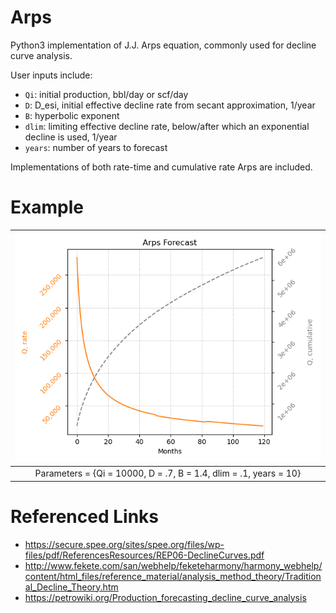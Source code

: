 # Arps

Python3 implementation of J.J. Arps equation, commonly used for decline curve analysis.

User inputs include:
- `Qi`: initial production, bbl/day or scf/day
- `D`: D_esi, initial effective decline rate from secant approximation, 1/year
- `B`: hyperbolic exponent           
- `dlim`: limiting effective decline rate, below/after which an exponential decline is used, 1/year
- `years`: number of years to forecast

Implementations of both rate-time and cumulative rate Arps are included.

# Example

|  <img src="./img/arps_forecast.png" alt="arps_forecast" width="500"> | 
|:--:| 
| Parameters = {Qi = 10000, D = .7, B = 1.4, dlim = .1, years = 10} |

# Referenced Links
- https://secure.spee.org/sites/spee.org/files/wp-files/pdf/ReferencesResources/REP06-DeclineCurves.pdf
- http://www.fekete.com/san/webhelp/feketeharmony/harmony_webhelp/content/html_files/reference_material/analysis_method_theory/Traditional_Decline_Theory.htm
- https://petrowiki.org/Production_forecasting_decline_curve_analysis
